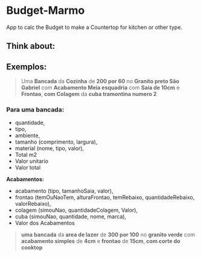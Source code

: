 # Budget-Marmo

App to calc the Budget to make a Countertop for kitchen or other type.

## Think about:

## Exemplos:

> Uma **Bancada** da **Cozinha** de **200 por 60** no **Granito preto São Gabriel** com **Acabamento Meia esquadria** com **Saia de 10cm** e **Frontao**, **com Colagem** da **cuba tramontina numero 2**

### Para uma bancada:

- quantidade,
- tipo,
- ambiente,
- tamanho (comprimento, largura),
- material (nome, tipo, valor),
- Total m2
- Valor unitario
- Valor total

**Acabamentos:**

- acabamento (tipo, tamanhoSaia, valor),
- frontao (temOuNaoTem, alturaFrontao, temRebaixo, quantidadeRebaixo, valorRebaixo),
- colagem (simouNao, quantidadeColagem, Valor),
- cuba (simouNao, quantidade, nome, marca),
- Valor dos Acabamentos

> **uma** **bancada** da **area de lazer** de **300 por 100** no **granito verde** com **acabamento simples** de **4cm** e **frontao** de **15cm**, **com corte do cooktop**
